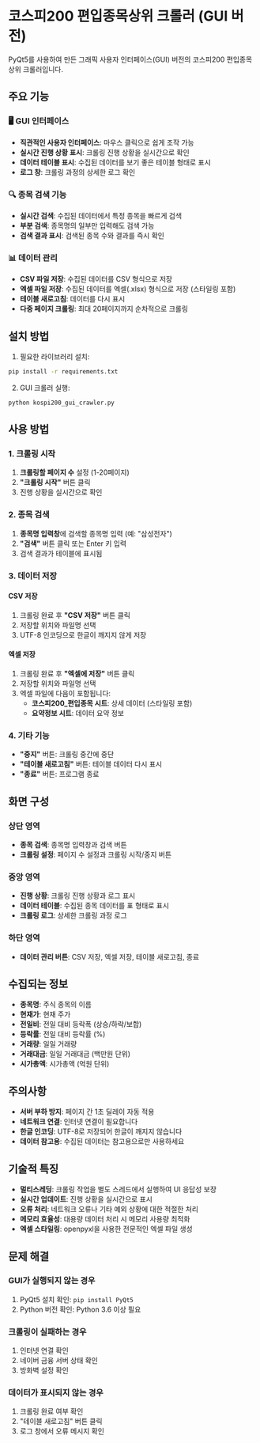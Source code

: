 # 코스피200 편입종목상위 크롤러 (GUI 버전)

PyQt5를 사용하여 만든 그래픽 사용자 인터페이스(GUI) 버전의 코스피200 편입종목상위 크롤러입니다.

## 주요 기능

### 🖥️ GUI 인터페이스
- **직관적인 사용자 인터페이스**: 마우스 클릭으로 쉽게 조작 가능
- **실시간 진행 상황 표시**: 크롤링 진행 상황을 실시간으로 확인
- **데이터 테이블 표시**: 수집된 데이터를 보기 좋은 테이블 형태로 표시
- **로그 창**: 크롤링 과정의 상세한 로그 확인

### 🔍 종목 검색 기능
- **실시간 검색**: 수집된 데이터에서 특정 종목을 빠르게 검색
- **부분 검색**: 종목명의 일부만 입력해도 검색 가능
- **검색 결과 표시**: 검색된 종목 수와 결과를 즉시 확인

### 📊 데이터 관리
- **CSV 파일 저장**: 수집된 데이터를 CSV 형식으로 저장
- **엑셀 파일 저장**: 수집된 데이터를 엑셀(.xlsx) 형식으로 저장 (스타일링 포함)
- **테이블 새로고침**: 데이터를 다시 표시
- **다중 페이지 크롤링**: 최대 20페이지까지 순차적으로 크롤링

## 설치 방법

1. 필요한 라이브러리 설치:
```bash
pip install -r requirements.txt
```

2. GUI 크롤러 실행:
```bash
python kospi200_gui_crawler.py
```

## 사용 방법

### 1. 크롤링 시작
1. **크롤링할 페이지 수** 설정 (1-20페이지)
2. **"크롤링 시작"** 버튼 클릭
3. 진행 상황을 실시간으로 확인

### 2. 종목 검색
1. **종목명 입력창**에 검색할 종목명 입력 (예: "삼성전자")
2. **"검색"** 버튼 클릭 또는 Enter 키 입력
3. 검색 결과가 테이블에 표시됨

### 3. 데이터 저장
#### CSV 저장
1. 크롤링 완료 후 **"CSV 저장"** 버튼 클릭
2. 저장할 위치와 파일명 선택
3. UTF-8 인코딩으로 한글이 깨지지 않게 저장

#### 엑셀 저장
1. 크롤링 완료 후 **"엑셀에 저장"** 버튼 클릭
2. 저장할 위치와 파일명 선택
3. 엑셀 파일에 다음이 포함됩니다:
   - **코스피200_편입종목 시트**: 상세 데이터 (스타일링 포함)
   - **요약정보 시트**: 데이터 요약 정보

### 4. 기타 기능
- **"중지"** 버튼: 크롤링 중간에 중단
- **"테이블 새로고침"** 버튼: 테이블 데이터 다시 표시
- **"종료"** 버튼: 프로그램 종료

## 화면 구성

### 상단 영역
- **종목 검색**: 종목명 입력창과 검색 버튼
- **크롤링 설정**: 페이지 수 설정과 크롤링 시작/중지 버튼

### 중앙 영역
- **진행 상황**: 크롤링 진행 상황과 로그 표시
- **데이터 테이블**: 수집된 종목 데이터를 표 형태로 표시
- **크롤링 로그**: 상세한 크롤링 과정 로그

### 하단 영역
- **데이터 관리 버튼**: CSV 저장, 엑셀 저장, 테이블 새로고침, 종료

## 수집되는 정보

- **종목명**: 주식 종목의 이름
- **현재가**: 현재 주가
- **전일비**: 전일 대비 등락폭 (상승/하락/보합)
- **등락률**: 전일 대비 등락률 (%)
- **거래량**: 일일 거래량
- **거래대금**: 일일 거래대금 (백만원 단위)
- **시가총액**: 시가총액 (억원 단위)

## 주의사항

- **서버 부하 방지**: 페이지 간 1초 딜레이 자동 적용
- **네트워크 연결**: 인터넷 연결이 필요합니다
- **한글 인코딩**: UTF-8로 저장되어 한글이 깨지지 않습니다
- **데이터 참고용**: 수집된 데이터는 참고용으로만 사용하세요

## 기술적 특징

- **멀티스레딩**: 크롤링 작업을 별도 스레드에서 실행하여 UI 응답성 보장
- **실시간 업데이트**: 진행 상황을 실시간으로 표시
- **오류 처리**: 네트워크 오류나 기타 예외 상황에 대한 적절한 처리
- **메모리 효율성**: 대용량 데이터 처리 시 메모리 사용량 최적화
- **엑셀 스타일링**: openpyxl을 사용한 전문적인 엑셀 파일 생성

## 문제 해결

### GUI가 실행되지 않는 경우
1. PyQt5 설치 확인: `pip install PyQt5`
2. Python 버전 확인: Python 3.6 이상 필요

### 크롤링이 실패하는 경우
1. 인터넷 연결 확인
2. 네이버 금융 서버 상태 확인
3. 방화벽 설정 확인

### 데이터가 표시되지 않는 경우
1. 크롤링 완료 여부 확인
2. "테이블 새로고침" 버튼 클릭
3. 로그 창에서 오류 메시지 확인 